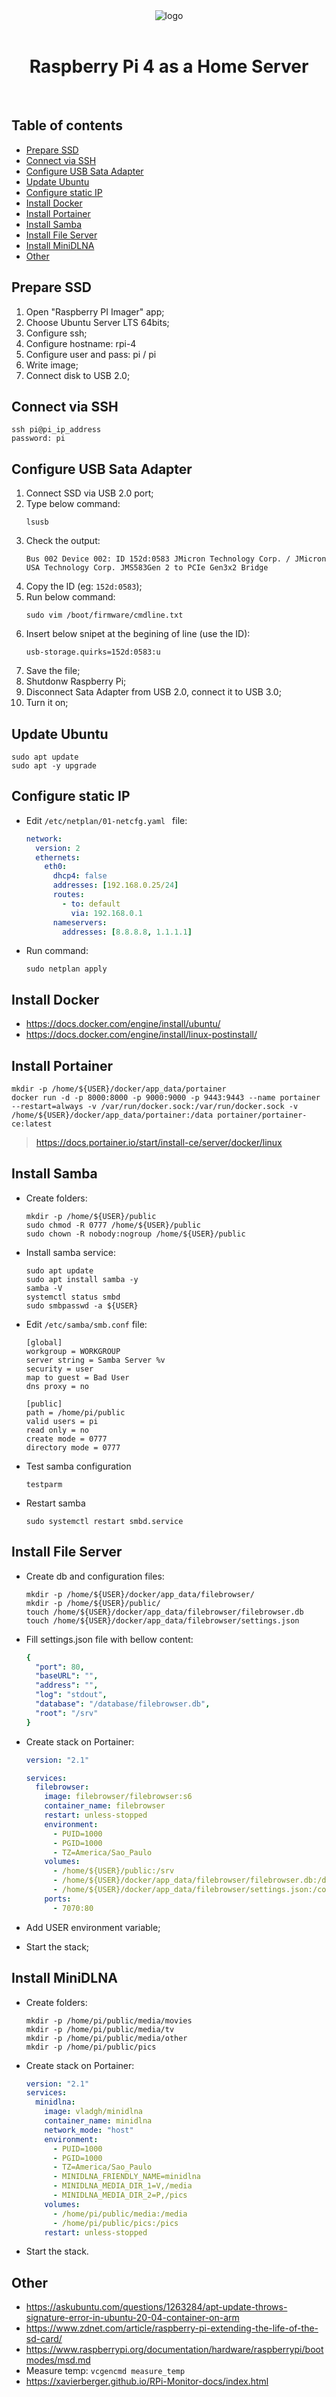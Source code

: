 <div align="center">
  <img src="./img/logo.png" alt="logo" /> <br /> <br />
  <h1>Raspberry Pi 4 as a Home Server</h1>
</div>
<br />

## Table of contents

- [Prepare SSD](#prepare-ssd)
- [Connect via SSH](#connect-via-ssh)
- [Configure USB Sata Adapter](#configure-usb-sata-adapter)
- [Update Ubuntu](#update-ubuntu)
- [Configure static IP](#configure-static-ip)
- [Install Docker](#install-docker)
- [Install Portainer](#install-portainer)
- [Install Samba](#install-samba)
- [Install File Server](#install-file-server)
- [Install MiniDLNA](#install-minidlna)
- [Other](#other)


## Prepare SSD

1. Open "Raspberry PI Imager" app;
2. Choose Ubuntu Server LTS 64bits;
3. Configure ssh;
4. Configure hostname: rpi-4
5. Configure user and pass: pi / pi
6. Write image;
7. Connect disk to USB 2.0;

 
## Connect via SSH

  ```Shell
  ssh pi@pi_ip_address
  password: pi
  ```

## Configure USB Sata Adapter 

1. Connect SSD via USB 2.0 port;
2. Type below command:
   ```shell
   lsusb
   ```
3. Check the output:
   ```
   Bus 002 Device 002: ID 152d:0583 JMicron Technology Corp. / JMicron USA Technology Corp. JMS583Gen 2 to PCIe Gen3x2 Bridge
   ```
4. Copy the ID (eg: `152d:0583`);
5. Run below command:
   ```shell
   sudo vim /boot/firmware/cmdline.txt
   ```
6. Insert below snipet at the begining of line (use the ID):
   ```
   usb-storage.quirks=152d:0583:u
   ``` 
7. Save the file;
8. Shutdonw Raspberry Pi; 
9. Disconnect Sata Adapter from USB 2.0, connect it to USB 3.0;
10. Turn it on;
 

## Update Ubuntu

  ```
  sudo apt update
  sudo apt -y upgrade
  ```

## Configure static IP

- Edit `/etc/netplan/01-netcfg.yaml ` file:
  ```yml
  network:
    version: 2
    ethernets:
      eth0:
        dhcp4: false
        addresses: [192.168.0.25/24]
        routes:
          - to: default
            via: 192.168.0.1
        nameservers:
          addresses: [8.8.8.8, 1.1.1.1]
  ```
- Run command:
  ```shell
  sudo netplan apply
  ```

## Install Docker

- https://docs.docker.com/engine/install/ubuntu/
- https://docs.docker.com/engine/install/linux-postinstall/

## Install Portainer

  ```
  mkdir -p /home/${USER}/docker/app_data/portainer
  docker run -d -p 8000:8000 -p 9000:9000 -p 9443:9443 --name portainer --restart=always -v /var/run/docker.sock:/var/run/docker.sock -v /home/${USER}/docker/app_data/portainer:/data portainer/portainer-ce:latest
  ```
> https://docs.portainer.io/start/install-ce/server/docker/linux

## Install Samba

- Create folders:

  ```shell
  mkdir -p /home/${USER}/public
  sudo chmod -R 0777 /home/${USER}/public
  sudo chown -R nobody:nogroup /home/${USER}/public
  ```

- Install samba service:

  ```shell
  sudo apt update
  sudo apt install samba -y
  samba -V
  systemctl status smbd
  sudo smbpasswd -a ${USER}
  ```

- Edit `/etc/samba/smb.conf` file:

  ```
  [global]
  workgroup = WORKGROUP
  server string = Samba Server %v
  security = user
  map to guest = Bad User
  dns proxy = no

  [public]
  path = /home/pi/public
  valid users = pi
  read only = no
  create mode = 0777
  directory mode = 0777
  ```

- Test samba configuration

  ```shell
  testparm
  ```

- Restart samba

  ```shell
  sudo systemctl restart smbd.service
  ```
## Install File Server

- Create db and configuration files:
  ```shell
  mkdir -p /home/${USER}/docker/app_data/filebrowser/
  mkdir -p /home/${USER}/public/
  touch /home/${USER}/docker/app_data/filebrowser/filebrowser.db
  touch /home/${USER}/docker/app_data/filebrowser/settings.json
  ```

- Fill settings.json file with bellow content:
  ```yml
  {
    "port": 80,
    "baseURL": "",
    "address": "",
    "log": "stdout",
    "database": "/database/filebrowser.db",
    "root": "/srv"
  }
  ```

- Create stack on Portainer:
  ```yml
  version: "2.1"

  services:
    filebrowser:
      image: filebrowser/filebrowser:s6
      container_name: filebrowser 
      restart: unless-stopped
      environment:
        - PUID=1000
        - PGID=1000
        - TZ=America/Sao_Paulo
      volumes:
        - /home/${USER}/public:/srv
        - /home/${USER}/docker/app_data/filebrowser/filebrowser.db:/database/filebrowser.db
        - /home/${USER}/docker/app_data/filebrowser/settings.json:/config/settings.json
      ports:
        - 7070:80
  ```
- Add USER environment variable;
- Start the stack;

## Install MiniDLNA

- Create folders:

  ```shell
  mkdir -p /home/pi/public/media/movies
  mkdir -p /home/pi/public/media/tv
  mkdir -p /home/pi/public/media/other
  mkdir -p /home/pi/public/pics
  ```

- Create stack on Portainer:
  ```yml
  version: "2.1"
  services:
    minidlna:
      image: vladgh/minidlna
      container_name: minidlna
      network_mode: "host"
      environment:
        - PUID=1000
        - PGID=1000
        - TZ=America/Sao_Paulo
        - MINIDLNA_FRIENDLY_NAME=minidlna
        - MINIDLNA_MEDIA_DIR_1=V,/media
        - MINIDLNA_MEDIA_DIR_2=P,/pics
      volumes:
        - /home/pi/public/media:/media
        - /home/pi/public/pics:/pics
      restart: unless-stopped
  ```
- Start the stack.

## Other

- https://askubuntu.com/questions/1263284/apt-update-throws-signature-error-in-ubuntu-20-04-container-on-arm 
- https://www.zdnet.com/article/raspberry-pi-extending-the-life-of-the-sd-card/
- https://www.raspberrypi.org/documentation/hardware/raspberrypi/bootmodes/msd.md
- Measure temp: `vcgencmd measure_temp`
- https://xavierberger.github.io/RPi-Monitor-docs/index.html

